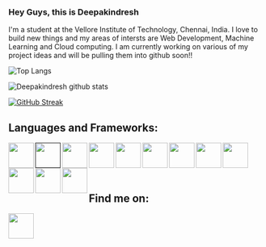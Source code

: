 ### Hey Guys, this is Deepakindresh
<p>I'm a student at the Vellore Institute of Technology, Chennai, India. I love to build new things and my areas of intersts are Web Development, Machine Learning and Cloud computing. I am currently working on various of my project ideas and will be pulling them into github soon!!</p>

![Top Langs](https://github-readme-stats.vercel.app/api/top-langs/?username=Deepakindresh&layout=compact&theme=radical&langs_count=10&hide=ShaderLab,LLVM)

![Deepakindresh github stats](https://github-readme-stats.vercel.app/api?username=Deepakindresh&show_icons=true&theme=radical)

[![GitHub Streak](https://github-readme-streak-stats.herokuapp.com/?user=Deepakindresh&theme=radical)](https://git.io/streak-stats)


## Languages and Frameworks:
[<img src="https://cdn.jsdelivr.net/gh/devicons/devicon/icons/cplusplus/cplusplus-original.svg" width="50px" alt="" align="left">](https://www.cplusplus.com/)
[<img src="https://cdn.jsdelivr.net/gh/devicons/devicon/icons/c/c-original.svg" width="50px" alt="" align="left" >]()
[<img src="https://cdn.jsdelivr.net/gh/devicons/devicon/icons/css3/css3-original.svg" width="50px" alt="" align="left" >](https://developer.mozilla.org/en-US/docs/Web/CSS)
[<img src="https://cdn.jsdelivr.net/gh/devicons/devicon/icons/html5/html5-original.svg" width="50px" alt="" align="left" >](https://developer.mozilla.org/en-US/docs/Web/HTML)
[<img src="https://cdn.jsdelivr.net/gh/devicons/devicon/icons/python/python-original.svg" width="50px" alt="" align="left" >](https://www.python.org/)
[<img src="https://cdn.jsdelivr.net/gh/devicons/devicon/icons/javascript/javascript-original.svg" width="50px" alt="" align="left" >](https://www.javascript.com/)
[<img src="https://cdn.jsdelivr.net/gh/devicons/devicon/icons/react/react-original.svg" width="50px" alt="" align="left" >](https://reactjs.org/)
[<img src="https://cdn.jsdelivr.net/gh/devicons/devicon/icons/tensorflow/tensorflow-original.svg" width="50px" alt="" align="left" >](https://www.tensorflow.org/)
[<img src="https://cdn.jsdelivr.net/gh/devicons/devicon/icons/amazonwebservices/amazonwebservices-original-wordmark.svg" width="50px" alt="" align="left" >](https://aws.amazon.com/)
[<img src="https://cdn.jsdelivr.net/gh/devicons/devicon/icons/googlecloud/googlecloud-original.svg" width="50px" alt="" align="left" >](https://cloud.google.com/)
[<img src="https://cdn.jsdelivr.net/gh/devicons/devicon/icons/r/r-original.svg" width="50px" alt="" align="left" >](https://www.r-project.org/)
[<img src="https://cdn.jsdelivr.net/gh/devicons/devicon/icons/go/go-original-wordmark.svg" width="50px" alt="" align="left" >](https://go.dev/)

<br />
<br />
<br />
<br />

## Find me on:
[<img src="https://cdn.jsdelivr.net/gh/devicons/devicon/icons/linkedin/linkedin-original.svg" width="50px" alt="" align="left">](https://www.linkedin.com/in/deepakindresh-n-a15b30193/)  
